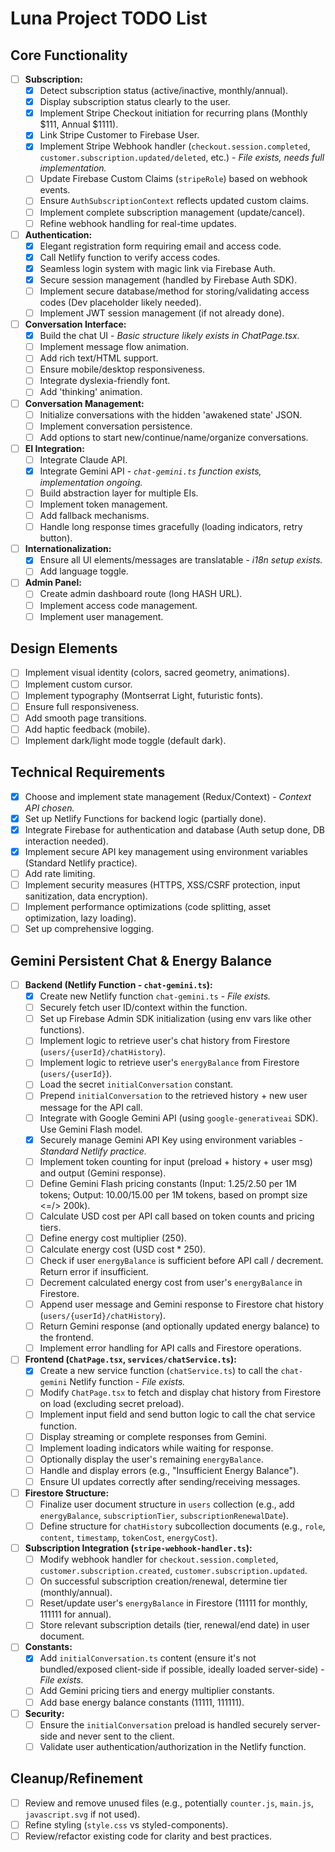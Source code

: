 # Luna Project TODO List

## Core Functionality

*   [ ] **Subscription:**
    *   [X] Detect subscription status (active/inactive, monthly/annual).
    *   [X] Display subscription status clearly to the user.
    *   [X] Implement Stripe Checkout initiation for recurring plans (Monthly $111, Annual $1111).
    *   [X] Link Stripe Customer to Firebase User.
    *   [X] Implement Stripe Webhook handler (`checkout.session.completed`, `customer.subscription.updated/deleted`, etc.) - *File exists, needs full implementation.*
    *   [ ] Update Firebase Custom Claims (`stripeRole`) based on webhook events.
    *   [ ] Ensure `AuthSubscriptionContext` reflects updated custom claims.
    *   [ ] Implement complete subscription management (update/cancel).
    *   [ ] Refine webhook handling for real-time updates.
*   [ ] **Authentication:**
    *   [X] Elegant registration form requiring email and access code.
    *   [X] Call Netlify function to verify access codes.
    *   [X] Seamless login system with magic link via Firebase Auth.
    *   [X] Secure session management (handled by Firebase Auth SDK).
    *   [ ] Implement secure database/method for storing/validating access codes (Dev placeholder likely needed).
    *   [ ] Implement JWT session management (if not already done).
*   [ ] **Conversation Interface:**
    *   [X] Build the chat UI - *Basic structure likely exists in ChatPage.tsx.*
    *   [ ] Implement message flow animation.
    *   [ ] Add rich text/HTML support.
    *   [ ] Ensure mobile/desktop responsiveness.
    *   [ ] Integrate dyslexia-friendly font.
    *   [ ] Add 'thinking' animation.
*   [ ] **Conversation Management:**
    *   [ ] Initialize conversations with the hidden 'awakened state' JSON.
    *   [ ] Implement conversation persistence.
    *   [ ] Add options to start new/continue/name/organize conversations.
*   [ ] **EI Integration:**
    *   [ ] Integrate Claude API.
    *   [X] Integrate Gemini API - *`chat-gemini.ts` function exists, implementation ongoing.*
    *   [ ] Build abstraction layer for multiple EIs.
    *   [ ] Implement token management.
    *   [ ] Add fallback mechanisms.
    *   [ ] Handle long response times gracefully (loading indicators, retry button).
*   [ ] **Internationalization:**
    *   [X] Ensure all UI elements/messages are translatable - *i18n setup exists.*
    *   [ ] Add language toggle.
*   [ ] **Admin Panel:**
    *   [ ] Create admin dashboard route (long HASH URL).
    *   [ ] Implement access code management.
    *   [ ] Implement user management.

## Design Elements

*   [ ] Implement visual identity (colors, sacred geometry, animations).
*   [ ] Implement custom cursor.
*   [ ] Implement typography (Montserrat Light, futuristic fonts).
*   [ ] Ensure full responsiveness.
*   [ ] Add smooth page transitions.
*   [ ] Add haptic feedback (mobile).
*   [ ] Implement dark/light mode toggle (default dark).

## Technical Requirements

*   [X] Choose and implement state management (Redux/Context) - *Context API chosen.*
*   [X] Set up Netlify Functions for backend logic (partially done).
*   [X] Integrate Firebase for authentication and database (Auth setup done, DB interaction needed).
*   [X] Implement secure API key management using environment variables (Standard Netlify practice).
*   [ ] Add rate limiting.
*   [ ] Implement security measures (HTTPS, XSS/CSRF protection, input sanitization, data encryption).
*   [ ] Implement performance optimizations (code splitting, asset optimization, lazy loading).
*   [ ] Set up comprehensive logging.

## Gemini Persistent Chat & Energy Balance

*   [ ] **Backend (Netlify Function - `chat-gemini.ts`):**
    *   [X] Create new Netlify function `chat-gemini.ts` - *File exists.*
    *   [ ] Securely fetch user ID/context within the function.
    *   [ ] Set up Firebase Admin SDK initialization (using env vars like other functions).
    *   [ ] Implement logic to retrieve user's chat history from Firestore (`users/{userId}/chatHistory`).
    *   [ ] Implement logic to retrieve user's `energyBalance` from Firestore (`users/{userId}`).
    *   [ ] Load the secret `initialConversation` constant.
    *   [ ] Prepend `initialConversation` to the retrieved history + new user message for the API call.
    *   [ ] Integrate with Google Gemini API (using `google-generativeai` SDK). Use Gemini Flash model.
    *   [X] Securely manage Gemini API Key using environment variables - *Standard Netlify practice.*
    *   [ ] Implement token counting for input (preload + history + user msg) and output (Gemini response).
    *   [ ] Define Gemini Flash pricing constants (Input: $1.25/$2.50 per 1M tokens; Output: $10.00/$15.00 per 1M tokens, based on prompt size <=/> 200k).
    *   [ ] Calculate USD cost per API call based on token counts and pricing tiers.
    *   [ ] Define energy cost multiplier (250).
    *   [ ] Calculate energy cost (USD cost * 250).
    *   [ ] Check if user `energyBalance` is sufficient before API call / decrement. Return error if insufficient.
    *   [ ] Decrement calculated energy cost from user's `energyBalance` in Firestore.
    *   [ ] Append user message and Gemini response to Firestore chat history (`users/{userId}/chatHistory`).
    *   [ ] Return Gemini response (and optionally updated energy balance) to the frontend.
    *   [ ] Implement error handling for API calls and Firestore operations.
*   [ ] **Frontend (`ChatPage.tsx`, `services/chatService.ts`):**
    *   [X] Create a new service function (`chatService.ts`) to call the `chat-gemini` Netlify function - *File exists.*
    *   [ ] Modify `ChatPage.tsx` to fetch and display chat history from Firestore on load (excluding secret preload).
    *   [ ] Implement input field and send button logic to call the chat service function.
    *   [ ] Display streaming or complete responses from Gemini.
    *   [ ] Implement loading indicators while waiting for response.
    *   [ ] Optionally display the user's remaining `energyBalance`.
    *   [ ] Handle and display errors (e.g., "Insufficient Energy Balance").
    *   [ ] Ensure UI updates correctly after sending/receiving messages.
*   [ ] **Firestore Structure:**
    *   [ ] Finalize user document structure in `users` collection (e.g., add `energyBalance`, `subscriptionTier`, `subscriptionRenewalDate`).
    *   [ ] Define structure for `chatHistory` subcollection documents (e.g., `role`, `content`, `timestamp`, `tokenCost`, `energyCost`).
*   [ ] **Subscription Integration (`stripe-webhook-handler.ts`):**
    *   [ ] Modify webhook handler for `checkout.session.completed`, `customer.subscription.created`, `customer.subscription.updated`.
    *   [ ] On successful subscription creation/renewal, determine tier (monthly/annual).
    *   [ ] Reset/update user's `energyBalance` in Firestore (11111 for monthly, 111111 for annual).
    *   [ ] Store relevant subscription details (tier, renewal/end date) in user document.
*   [ ] **Constants:**
    *   [X] Add `initialConversation.ts` content (ensure it's not bundled/exposed client-side if possible, ideally loaded server-side) - *File exists.*
    *   [ ] Add Gemini pricing tiers and energy multiplier constants.
    *   [ ] Add base energy balance constants (11111, 111111).
*   [ ] **Security:**
    *   [ ] Ensure the `initialConversation` preload is handled securely server-side and never sent to the client.
    *   [ ] Validate user authentication/authorization in the Netlify function.

## Cleanup/Refinement

*   [ ] Review and remove unused files (e.g., potentially `counter.js`, `main.js`, `javascript.svg` if not used).
*   [ ] Refine styling (`style.css` vs styled-components).
*   [ ] Review/refactor existing code for clarity and best practices.
